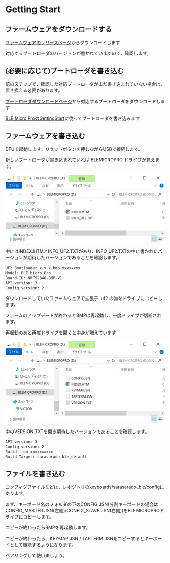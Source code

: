 # Getting Start

## ファームウェアをダウンロードする

[ファームウェアのリリースページ](https://github.com/hatanoh/qmk_firmware/releases/tag/bmp-0.2.0-20191001300)からダウンロードします

対応するブートローダのバージョンが書かれていますので、確認します。

## (必要に応じて)ブートローダを書き込む
前のステップで、確認した対応ブートローダがまだ書き込まれていない場合は、置き換える必要があります。

[ブートローダダウンロードページ](https://github.com/sekigon-gonnoc/BLE-Micro-Pro/releases)から対応するブートローダをダウンロードします

[BLE Micro ProのGettingStart](https://github.com/sekigon-gonnoc/BLE-Micro-Pro/blob/master/AboutDefaultFirmware/doc/getting_start.md)に従ってブートローダを書き込みます

## ファームウェアを書き込む
DFUで起動します。リセットボタンを押しながらUSBで接続します。

新しいブートローダが書き込まれていれば BLEMICROPRO ドライブが見えます。

![Drive UF2](https://github.com/hatanoh/BMPCommonFirmware/raw/master/Doc/picture/BMP_DFU.PNG)

中にはINDEX.HTMとINFO_UF2.TXTがあり、INFO_UF2.TXTの中に書かれたバージョンが期待したバージョンであることを確認します。
```
UF2 Bootloader x.x.x-bmp-xxxxxxxx
Model: BLE Micro Pro
Board-ID: NRF52840-BMP-V1
API version: 3
Config version: 2
```
ダウンロードしていたファームウェアで拡張子 .uf2 の物をドライブにコピーします。

ファームのアップデートが終わるとBMPは再起動し、一度ドライブが切断されます。

再起動のあと再度ドライブを開くと中身が増えています

![Drive Firmware](https://github.com/hatanoh/BMPCommonFirmware/raw/master/Doc/picture/BMP_FIRM.PNG)

中のVERSION.TXTを開き期待したバージョンであることを確認します。
```
API version: 3
Config version: 2
Build from xxxxxxxxxx
Build Target: sarasarado_ble_default
```

## ファイルを書き込む
コンフィグファイルなどは、レポジトリの[keyboards/sarasarado_ble/config](https://github.com/hatanoh/qmk_firmware/tree/dev/ble_micro_pro/keyboards/sarasarado_ble/config)にあります。

まず、キーボード名のフォルダの下のCONFIG.JSN(分割キーボードの場合はCONFIG_MASTER.JSN(左側)/CONFIG_SLAVE.JSN(右側))をBLEMICROPROドライブにコピーします。

コピーが終わったらBMPを再起動します。

コピーが終わったら、KEYMAP.JSN / TAPTERM.JSNをコピーするとキーボードとして機能するようになります。

ペアリングして使いましょう。
